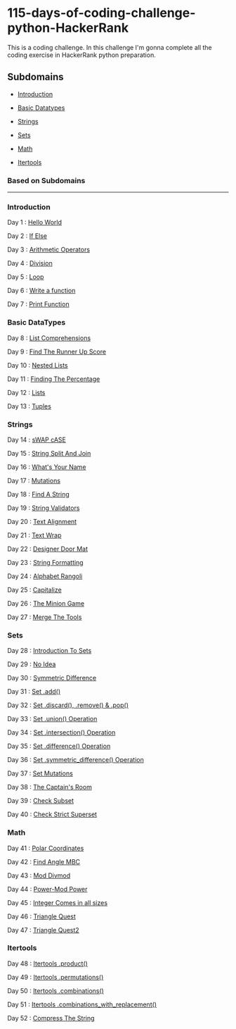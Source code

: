# 115-days-of-coding-challenge-python-HackerRank
This is a coding challenge. In this challenge I'm gonna complete all the coding exercise in HackerRank python preparation.
## Subdomains

- [Introduction](#introduction)

- [Basic Datatypes](#basic-datatypes)

- [Strings](#strings)

- [Sets](#sets)

- [Math](#math)

- [Itertools](#itertools)

### Based on Subdomains
<hr>

### Introduction

  Day 1 : [Hello World](Introduction/Day1SayHelloWorld.py)

  Day 2 : [If Else](Introduction/Day2IfElse.py)

  Day 3 : [Arithmetic Operators](Introduction/Day3ArithmeticOperators.py)

  Day 4 : [Division](Introduction/Day4Division.py)

  Day 5 : [Loop](Introduction/Day5Loop.py)

  Day 6 : [Write a function](Introduction/Day6write_a_function.py)

  Day 7 : [Print Function](Introduction/Day7PrintFunction.py)

### Basic DataTypes
  Day 8 : [List Comprehensions](BasicDatatypes/Day8ListComprehensions.py)
  
  Day 9 : [Find The Runner Up Score](BasicDatatypes/Day9FindTheRunnerUpScore.py)

  Day 10 : [Nested Lists](BasicDatatypes/Day10NestedLists.py)
  
  Day 11 : [Finding The Percentage](BasicDatatypes/Day11FindingThePercentage.py)
  
  Day 12 : [Lists](BasicDatatypes/Day12Lists.py)
  
  Day 13 : [Tuples](BasicDatatypes/Day13Tuples.py)
  
### Strings
  Day 14 : [sWAP cASE](Strings/Day14sWAPcASE.PY)
  
  Day 15 : [String Split And Join](Strings/Day15StringSplitAndJoin.py)
  
  Day 16 : [What's Your Name](Strings/Day16WhatsYourName.py)
  
  Day 17 : [Mutations](Strings/Day17Mutations.py)
  
  Day 18 : [Find A String](Strings/Day18FindAString.py)
  
  Day 19 : [String Validators](Strings/Day19StringValidators.py)
  
  Day 20 : [Text Alignment](Strings/Day20TextAlignment.py)
  
  Day 21 : [Text Wrap](Strings/Day21TextWrap.py)
  
  Day 22 : [Designer Door Mat](Strings/Day22DesignerDoorMat.py)
  
  Day 23 : [String Formatting](Strings/Day23StringFormatting.py)
  
  Day 24 : [Alphabet Rangoli](Strings/Day24AlphabetRangoli.py)
  
  Day 25 : [Capitalize](Strings/Day25Capitalize.py)
  
  Day 26 : [The Minion Game](Strings/Day26TheMinionGame.py)
  
  Day 27 : [Merge The Tools](Strings/Day27MergeTheTools.py)
  
### Sets
  Day 28 : [Introduction To Sets](Sets/Day28IntroToSets.py)
  
  Day 29 : [No Idea](Sets/Day29NoIdea.py)
  
  Day 30 : [Symmetric Difference](Sets/Day30SymmetricDifference.py)
  
  Day 31 : [Set .add()](Sets/Day31SetAdd.py)
  
  Day 32 : [Set .discard(), .remove() & .pop()](Sets/Day32SetDiscardRemovePop.py)
  
  Day 33 : [Set .union() Operation](Sets/Day33SetUnion.py)
  
  Day 34 : [Set .intersection() Operation](Sets/Day34SetIntersection.py)
  
  Day 35 : [Set .difference() Operation](Sets/Day35SetDifference.py)
  
  Day 36 : [Set .symmetric_difference() Operation](Sets/Day36SetSymmetricDifference.py)
  
  Day 37 : [Set Mutations](Sets/Day37SetMutations.py)
  
  Day 38 : [The Captain's Room](Sets/Day38TheCaptainsRoom.py)
  
  Day 39 : [Check Subset](Sets/Day39CheckSubset.py)
  
  Day 40 : [Check Strict Superset](Sets/Day40CheckStrictSuperset.py)
  
### Math
  Day 41 : [Polar Coordinates](Math/Day41PolarCoordinates.py)
  
  Day 42 : [Find Angle MBC](Math/Day42FindAngleMBC.py)
  
  Day 43 : [Mod Divmod](Math/Day43ModDivmod.py)
  
  Day 44 : [Power-Mod Power](Math/Day44PowerModPower.py)
  
  Day 45 : [Integer Comes in all sizes](Math/Day45IntComesInAllSizes.py)
  
  Day 46 : [Triangle Quest](Math/Day46TriangleQuest.py)

  Day 47 : [Triangle Quest2](Math/Day47TriangleQuest2.py)

### Itertools

  Day 48 : [Itertools .product()](Itertools/Day48ItertoolsProduct.py)

  Day 49 : [Itertools .permutations()](Itertools/Day49ItertoolsPermutations.py)

  Day 50 : [Itertools .combinations()](Itertools/Day50ItertoolsCombinations.py)

  Day 51 : [Itertools .combinations_with_replacement()](Itertools/Day51ItertoolsCombinationsWithReplacement.py)

  Day 52 : [Compress The String](Itertools/Day52CompressTheString.py)

  
